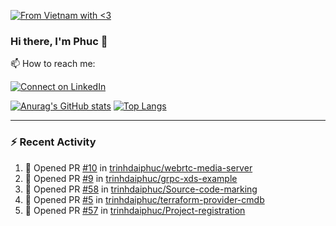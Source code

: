 [![From Vietnam with <3](https://raw.githubusercontent.com/webuild-community/badge/master/svg/love.svg)](https://webuild.community)

### Hi there, I'm Phuc 👋

📫 How to reach me:

[![Connect on LinkedIn](https://img.shields.io/badge/--linkedin?label=LinkedIn&logo=LinkedIn&style=social)](https://www.linkedin.com/in/trinh-dai-phuc/)


[![Anurag's GitHub stats](https://phuc-github-readme-stats.vercel.app/api?username=trinhdaiphuc&count_private=true&show_icons=true&theme=synthwave)](https://github.com/anuraghazra/github-readme-stats)
[![Top Langs](https://phuc-github-readme-stats.vercel.app/api/top-langs/?username=trinhdaiphuc&theme=synthwave&show_icons=true&layout=compact&langs_count=8&hide=html,css,scss,less,handlebars,ejs)](https://github.com/anuraghazra/github-readme-stats)


---

### :zap: Recent Activity

<!--START_SECTION:activity-->
1. 💪 Opened PR [#10](https://github.com/trinhdaiphuc/webrtc-media-server/pull/10) in [trinhdaiphuc/webrtc-media-server](https://github.com/trinhdaiphuc/webrtc-media-server)
2. 💪 Opened PR [#9](https://github.com/trinhdaiphuc/grpc-xds-example/pull/9) in [trinhdaiphuc/grpc-xds-example](https://github.com/trinhdaiphuc/grpc-xds-example)
3. 💪 Opened PR [#58](https://github.com/trinhdaiphuc/Source-code-marking/pull/58) in [trinhdaiphuc/Source-code-marking](https://github.com/trinhdaiphuc/Source-code-marking)
4. 💪 Opened PR [#5](https://github.com/trinhdaiphuc/terraform-provider-cmdb/pull/5) in [trinhdaiphuc/terraform-provider-cmdb](https://github.com/trinhdaiphuc/terraform-provider-cmdb)
5. 💪 Opened PR [#57](https://github.com/trinhdaiphuc/Project-registration/pull/57) in [trinhdaiphuc/Project-registration](https://github.com/trinhdaiphuc/Project-registration)
<!--END_SECTION:activity-->
